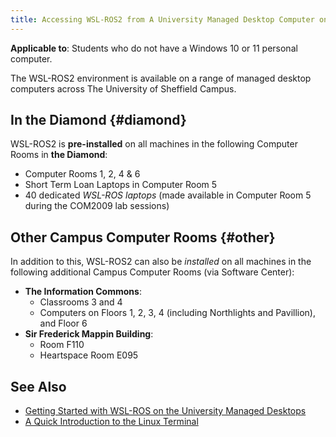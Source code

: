 ```yaml
---
title: Accessing WSL-ROS2 from A University Managed Desktop Computer on Campus
---
```


**Applicable to**: Students who do not have a Windows 10 or 11 personal computer.

The WSL-ROS2 environment is available on a range of managed desktop computers across The University of Sheffield Campus. 

## In the Diamond {#diamond}

WSL-ROS2 is **pre-installed** on all machines in the following Computer Rooms in **the Diamond**:

* Computer Rooms 1, 2, 4 & 6
* Short Term Loan Laptops in Computer Room 5
* 40 dedicated *WSL-ROS laptops* (made available in Computer Room 5 during the COM2009 lab sessions)

## Other Campus Computer Rooms {#other}  

In addition to this, WSL-ROS2 can also be *installed* on all machines in the following additional Campus Computer Rooms (via Software Center):

* **The Information Commons**:
    * Classrooms 3 and 4
    * Computers on Floors 1, 2, 3, 4 (including Northlights and Pavillion), and Floor 6
* **Sir Frederick Mappin Building**:
    * Room F110
    * Heartspace Room E095

## See Also

* [Getting Started with WSL-ROS on the University Managed Desktops](../using-wsl-ros/man-win.md) 
* [A Quick Introduction to the Linux Terminal](../using-wsl-ros/linux-term.md)
